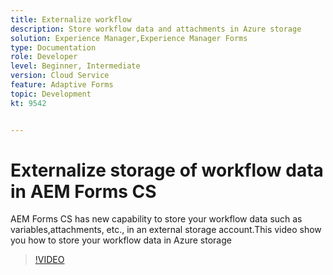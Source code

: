 ```yaml
---
title: Externalize workflow 
description: Store workflow data and attachments in Azure storage
solution: Experience Manager,Experience Manager Forms
type: Documentation
role: Developer
level: Beginner, Intermediate
version: Cloud Service
feature: Adaptive Forms
topic: Development
kt: 9542


---
```

# Externalize storage of workflow data in AEM Forms CS

AEM Forms CS has new capability to store your workflow data such as variables,attachments, etc., in an external storage account.This video show you how to store your workflow data in Azure storage

>[!VIDEO](https://video.tv.adobe.com/v/339610?quality=12&learn=on)
